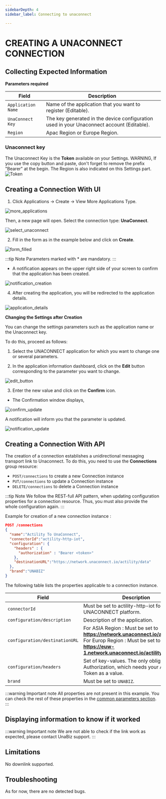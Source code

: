 ```yaml
---
sidebarDepth: 4
sidebar_label: Connecting to unaconnect

---
```


# CREATING A UNACONNECT CONNECTION

## Collecting Expected Information

**Parameters required**

| Field | Description |
| ------ | ----------- |
| ```Application Name``` | Name of the application that you want to register (Editable). |
| ```UnaConnect Key``` | The key generated in the device configuration used in your Unaconnect account (Editable). |
| ```Region``` | Apac Region or Europe Region. |

### Unaconnect key

The Unaconnect Key is the **Token** available on your Settings. WARNING, If you use the copy button and paste, don't forget to remove the prefix "Bearer" at the begin.
The Region is also indicated on this Settings part.
![Token](images/token.png)

## Creating a Connection With UI

1. Click Applications -&gt; Create -&gt; View More Applications Type.

![more_applications](images/create_connection.png)

Then, a new page will open. Select the connection type: **UnaConnect**.

![select_unaconnect](images/create_unaconnect.png)

2. Fill in the form as in the example below and click on **Create**.

![form_filled](images/create_connection_unaconnect.png)

:::tip Note
Parameters marked with * are mandatory.
:::

* A notification appears on the upper right side of your screen to confirm that the application has been created.

![notification_creation](images/notification_created.png)

4. After creating the application, you will be redirected to the application details.

![application_details](images/unaconnect_application_details.png)

**Changing the Settings after Creation**

You can change the settings parameters such as the application name or the Unaconnect key.

To do this, proceed as follows:

1. Select the UNACONNECT application for which you want to change one or several parameters.

2. In the application information dashboard, click on the **Edit** button corresponding to the parameter you want to change.

![edit_button](images/modify_unaconnect_key.png)

3. Enter the new value and click on the **Confirm** icon.

* The Confirmation window displays,

![confirm_update](images/proceed_update.png)

A notification will inform you that the parameter is updated.

![notification_update](images/notification_modified.png)

## Creating a Connection With API

The creation of a connection establishes a unidirectional messaging transport link to Unaconnect.
To do this, you need to use the **Connections** group resource:

* `POST/connections` to create a new Connection instance
* `PUT/connections` to update a Connection instance
* `DELETE/connections` to delete a Connection instance

:::tip Note
We follow the REST-full API pattern, when updating configuration properties for a connection resource. Thus, you must also provide the whole configuration again.
:::

Example for creation of a new connection instance :

```json
POST /connections
{
  "name":"Actility To UnaConnect",
  "connectorId":"actility-http-iot",
  "configuration": {
    "headers" : {
      "authorization" : "Bearer <token>"
    },
    "destinationURL":"https://network.unaconnect.io/actility/data"
  },
  "brand":"UNABIZ"
}
```

The following table lists the properties applicable to a connection instance.

| Field | Description |
| ------ | ----------- |
| ```connectorId``` | Must be set to actility-http-iot for UNACONNECT platform. |
| ```configuration/description``` | Description of the application. |
| ```configuration/destinationURL``` | For ASIA Region : Must be set to **https://network.unaconnect.io/actility/data**. For Europ Region : Must be set to **https://euw-1.network.unaconnect.io/actility/data**.|
| ```configuration/headers``` | Set of key-values. The only obligatory key is Authorization, which needs your Access Token as a value. |
| ```brand``` | Must be set to ```UNABIZ```. |

:::warning Important note
All properties are not present in this example. You can check the rest of these properties in the [common parameters section](../../../Getting_Started/Setting_Up_A_Connection_instance/About_connections.html#common-parameters).
:::

## Displaying information to know if it worked
:::warning Important note
We are not able to check if the link work as expected, please contact UnaBiz support.
:::

## Limitations
No downlink supported.

## Troubleshooting
As for now, there are no detected bugs.
